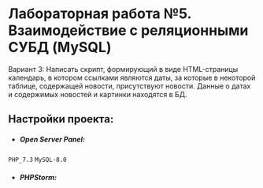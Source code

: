 # Лабораторная работа №5. Взаимодействие с реляционными СУБД (MySQL)
Вариант 3: Написать скрипт, формирующий в виде HTML-страницы календарь, в котором ссылками являются даты, за которые в некоторой таблице, содержащей новости, присутствуют новости. Данные о датах и содержимых новостей и картинки находятся в БД.

## Настройки проекта:
- ##### Open Server Panel:
 `PHP_7.3` `MySQL-8.0` 
- ##### PHPStorm: 
